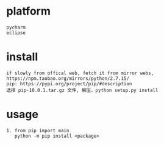 # platform
    pycharm
    eclipse
    
# install
    if slowly from offical web, fetch it from mirror webs, https://npm.taobao.org/mirrors/python/2.7.15/
    pip: https://pypi.org/project/pip/#description
    选择 pip-10.0.1.tar.gz 文件, 解压，python setup.py install 
# usage
    1. from pip import main
       python -m pip install <package>
    
